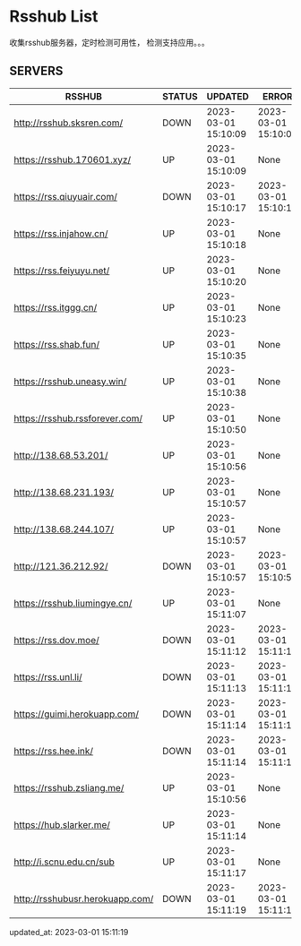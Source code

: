 # Rsshub List

收集rsshub服务器，定时检测可用性， 检测支持应用。。。


## SERVERS

|  RSSHUB   | STATUS  | UPDATED  | ERROR  | TWITTER |  
|  ----  | ----  | ----  | ----  | ---- |  
| http://rsshub.sksren.com/ | DOWN | 2023-03-01 15:10:09 | 2023-03-01 15:10:09 |  
| https://rsshub.170601.xyz/ | UP | 2023-03-01 15:10:09 | None |OK|  
| https://rss.qiuyuair.com/ | DOWN | 2023-03-01 15:10:17 | 2023-03-01 15:10:17 |  
| https://rss.injahow.cn/ | UP | 2023-03-01 15:10:18 | None ||  
| https://rss.feiyuyu.net/ | UP | 2023-03-01 15:10:20 | None |OK|  
| https://rss.itggg.cn/ | UP | 2023-03-01 15:10:23 | None ||  
| https://rss.shab.fun/ | UP | 2023-03-01 15:10:35 | None |OK|  
| https://rsshub.uneasy.win/ | UP | 2023-03-01 15:10:38 | None ||  
| https://rsshub.rssforever.com/ | UP | 2023-03-01 15:10:50 | None ||  
| http://138.68.53.201/ | UP | 2023-03-01 15:10:56 | None ||  
| http://138.68.231.193/ | UP | 2023-03-01 15:10:57 | None ||  
| http://138.68.244.107/ | UP | 2023-03-01 15:10:57 | None ||  
| http://121.36.212.92/ | DOWN | 2023-03-01 15:10:57 | 2023-03-01 15:10:57 |  
| https://rsshub.liumingye.cn/ | UP | 2023-03-01 15:11:07 | None |OK|  
| https://rss.dov.moe/ | DOWN | 2023-03-01 15:11:12 | 2023-03-01 15:11:12 |  
| https://rss.unl.li/ | DOWN | 2023-03-01 15:11:13 | 2023-03-01 15:11:13 |  
| https://guimi.herokuapp.com/ | DOWN | 2023-03-01 15:11:14 | 2023-03-01 15:11:14 |  
| https://rss.hee.ink/ | DOWN | 2023-03-01 15:11:14 | 2023-03-01 15:11:14 |  
| https://rsshub.zsliang.me/ | UP | 2023-03-01 15:10:56 | None |OK|  
| https://hub.slarker.me/ | UP | 2023-03-01 15:11:14 | None |OK|  
| http://i.scnu.edu.cn/sub | UP | 2023-03-01 15:11:17 | None ||  
| http://rsshubusr.herokuapp.com/ | DOWN | 2023-03-01 15:11:19 | 2023-03-01 15:11:19 |  
  

updated_at: 2023-03-01 15:11:19  
